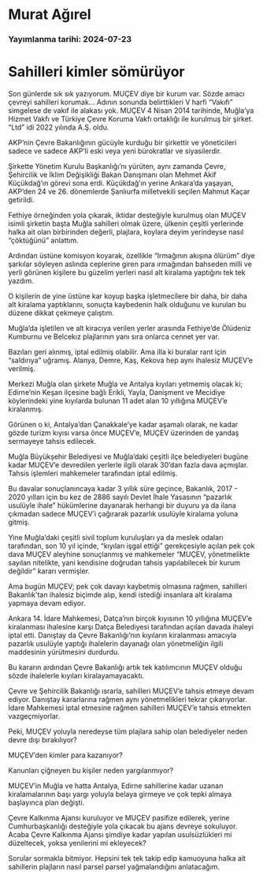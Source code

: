 # Murat Ağırel

### Yayımlanma tarihi: 2024-07-23

# Sahilleri kimler sömürüyor

Son günlerde sık sık yazıyorum. MUÇEV diye bir kurum var. Sözde amacı çevreyi sahilleri korumak... Adının sonunda belirttikleri V harfi “Vakıfı” simgelese de vakıf ile alakası yok. MUÇEV 4 Nisan 2014 tarihinde, Muğla’ya Hizmet Vakfı ve Türkiye Çevre Koruma Vakfı ortaklığı ile kurulmuş bir şirket. “Ltd” idi 2022 yılında A.Ş. oldu.

AKP’nin Çevre Bakanlığının gücüyle kurduğu bir şirkettir ve yöneticileri sadece ve sadece AKP’li eski veya yeni bürokratlar ve siyasilerdir.

Şirkette Yönetim Kurulu Başkanlığı’nı yürüten, aynı zamanda Çevre, Şehircilik ve İklim Değişikliği Bakan Danışmanı olan Mehmet Akif Küçükdağ’ın görevi sona erdi. Küçükdağ’ın yerine Ankara’da yaşayan, AKP’den 24 ve 26. dönemlerde Şanlıurfa milletvekili seçilen Mahmut Kaçar getirildi.

Fethiye örneğinden yola çıkarak, iktidar desteğiyle kurulmuş olan MUÇEV isimli şirketin başta Muğla sahilleri olmak üzere, ülkenin çeşitli yerlerinde halka ait olan birbirinden değerli, plajlara, koylara deyim yerindeyse nasıl “çöktüğünü” anlattım.

Ardından üstüne komisyon koyarak, özellikle “Irmağının akışına ölürüm” diye şarkılar söyleyen aslında ceplerine giren para ırmağından bahseden milli ve yerli görünen kişilere bu güzelim yerleri nasıl alt kiralama yaptığını tek tek yazdım.

O kişilerin de yine üstüne kar koyup başka işletmecilere bir daha, bir daha alt kiralama yaptıklarını, sonuçta kaybedenin halk olduğunu ve kurulan bu düzene dikkat çekmeye çalıştım.

Muğla’da işletilen ve alt kiracıya verilen yerler arasında Fethiye’de Ölüdeniz Kumburnu ve Belcekız plajlarının yanı sıra onlarca cennet yer var.

Bazıları geri alınmış, iptal edilmiş olabilir. Ama illa ki buralar rant için “saldırıya” uğramış. Alanya, Demre, Kaş, Kekova hep aynı ihalesiz MUÇEV’e verilmiş.

Merkezi Muğla olan şirkete Muğla ve Antalya kıyıları yetmemiş olacak ki; Edirne’nin Keşan ilçesine bağlı Erikli, Yayla, Danişment ve Mecidiye köylerindeki yine kıyılarda bulunan 11 adet alan 10 yıllığına MUÇEV’e kiralanmış.

Görünen o ki, Antalya’dan Çanakkale’ye kadar aşamalı olarak, ne kadar gözde turizm kıyısı varsa önce MUÇEV’e, MUÇEV üzerinden de yandaş sermayeye tahsis edilecek.

Muğla Büyükşehir Belediyesi ve Muğla’daki çeşitli ilçe belediyeleri bugüne kadar MUÇEV’e devredilen yerlerle ilgili olarak 30’dan fazla dava açmışlar. Tahsis işlemleri mahkemeler tarafından iptal edilmiş.

Bu davalar sonuçlanıncaya kadar 3 yıllık süre geçince, Bakanlık, 2017 - 2020 yılları için bu kez de 2886 sayılı Devlet İhale Yasasının “pazarlık usulüyle ihale” hükümlerine dayanarak herhangi bir duyuru ya da ilana çıkmadan sadece MUÇEV’i çağırarak pazarlık usulüyle kiralama yoluna gitmiş.

Yine Muğla’daki çeşitli sivil toplum kuruluşları ya da meslek odaları tarafından, son 10 yıl içinde, “kıyıları işgal ettiği” gerekçesiyle açılan pek çok dava MUÇEV aleyhine sonuçlanmış ve mahkemeler “MUÇEV, yönetmelikte sayılan nitelikte, yani kendisine doğrudan tahsis yapılabilecek bir kurum değildir” kararı vermişler.

Ama bugün MUÇEV; pek çok davayı kaybetmiş olmasına rağmen, sahilleri Bakanlık’tan ihalesiz biçimde alıp, kendi istediği insanlara alt kiralama yapmaya devam ediyor.

Ankara 14. İdare Mahkemesi, Datça’nın birçok kıyısının 10 yıllığına MUÇEV’e kiralanması ihalesine karşı Datça Belediyesi tarafından açılan davada ihaleyi iptal etti. Danıştay da Çevre Bakanlığı’nın kıyıların kiralanması amacıyla pazarlık usulüyle yaptığı ihalelerin dayanağı olan yönetmeliğin ilgili maddesinin yürütmesini durdurdu.

Bu kararın ardından Çevre Bakanlığı artık tek katılımcının MUÇEV olduğu sözde ihalelerle kıyıları kiralayamayacaktı.

Çevre ve Şehircilik Bakanlığı ısrarla, sahilleri MUÇEV’e tahsis etmeye devam ediyor. Danıştay kararlarına rağmen aynı yönetmelikleri tekrar çıkarıyorlar. İdare Mahkemesi iptal etmesine rağmen sahilleri MUÇEV’e tahsis etmekten vazgeçmiyorlar.

Peki, MUÇEV yoluyla neredeyse tüm plajlara sahip olan belediyeler neden devre dışı bırakılıyor?

MUÇEV’den kimler para kazanıyor?

Kanunları çiğneyen bu kişiler neden yargılanmıyor?

MUÇEV’in Muğla ve hatta Antalya, Edirne sahillerine kadar uzanan kiralamalarının başı yargı yoluyla belaya girmeye ve çok tepki almaya başlayınca plan değişti.

Çevre Kalkınma Ajansı kuruluyor ve MUÇEV pasifize edilerek, yerine Cumhurbaşkanlığı desteğiyle yola çıkacak bu ajans devreye sokuluyor. Acaba Çevre Kalkınma Ajansı şimdiye kadar yapılan usulsüzlükleri mi düzeltecek, yoksa yenilerini mi ekleyecek?

Sorular sormakla bitmiyor. Hepsini tek tek takip edip kamuoyuna halka ait sahillerin plajların nasıl parsel parsel yağmalandığını anlatacağım.


